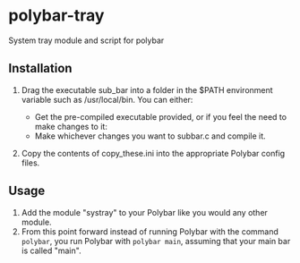 # polybar-tray
System tray module and script for polybar

## Installation
1. Drag the executable sub_bar into a folder in the $PATH environment variable such as /usr/local/bin. You can either:
    - Get the pre-compiled executable provided, or if you feel the need to make changes to it:
    - Make whichever changes you want to subbar.c and compile it.
 
2. Copy the contents of copy_these.ini into the appropriate Polybar config files.

## Usage
1. Add the module "systray" to your Polybar like you would any other module.
2. From this point forward instead of running Polybar with the command ```polybar```, you run Polybar with ```polybar main```, assuming that your main bar is called "main".
